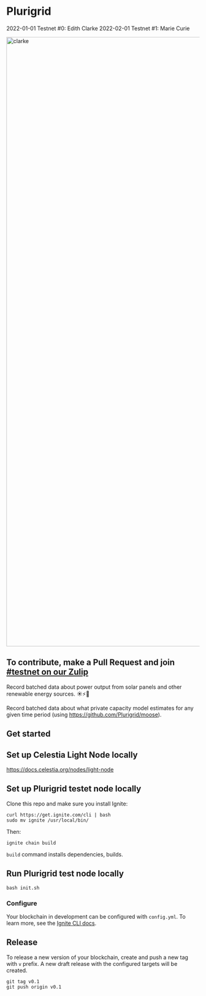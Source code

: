 # Plurigrid
2022-01-01 Testnet #0: Edith Clarke
2022-02-01 Testnet #1: Marie Curie

<img width="1587" alt="clarke" src="https://user-images.githubusercontent.com/1236584/210226945-e9bd74cf-09bf-4a1d-9009-d2515f4ffe6e.png">

## To contribute, make a Pull Request and join [#testnet on our Zulip](https://plurigrid.zulipchat.com/join/5vffrr3jwddnywzopwyagkud/)
Record batched data about power output from solar panels and other renewable energy sources. ☀️⚡️🔋

Record batched data about what private capacity model estimates for any given time period (using https://github.com/Plurigrid/moose).
## Get started

##  Set up Celestia Light Node locally
https://docs.celestia.org/nodes/light-node

## Set up Plurigrid testet node locally
Clone this repo and make sure you install Ignite:
```
curl https://get.ignite.com/cli | bash
sudo mv ignite /usr/local/bin/
```

Then:
```
ignite chain build
```

`build` command installs dependencies, builds.

## Run Plurigrid test node locally

```
bash init.sh
```

### Configure

Your blockchain in development can be configured with `config.yml`. To learn more, see the [Ignite CLI docs](https://docs.ignite.com).

## Release
To release a new version of your blockchain, create and push a new tag with `v` prefix. A new draft release with the configured targets will be created.

```
git tag v0.1
git push origin v0.1
```
